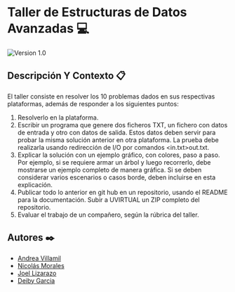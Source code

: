 # Taller de Estructuras de Datos Avanzadas 💻

![Version 1.0](https://img.shields.io/badge/version-1.0.-blue.svg) 

## Descripción Y Contexto 📋

El taller consiste en resolver los 10 problemas dados en sus respectivas plataformas, además de responder a los siguientes puntos:

1. Resolverlo en la plataforma.
2. Escribir un programa que genere dos ficheros TXT, un fichero con datos de entrada y otro con datos de salida. Estos datos deben servir para probar la misma solución anterior en otra plataforma. La prueba debe realizarla usando redirección de I/O por comandos <in.txt>out.txt.
3. Explicar la solución con un ejemplo gráfico, con colores, paso a paso. Por ejemplo, si se requiere armar un árbol y luego recorrerlo, debe mostrarse un ejemplo completo de manera gráfica. Si se deben considerar varios escenarios o casos borde, deben incluirse en esta explicación.
4. Publicar todo lo anterior en git hub en un repositorio, usando el README para la documentación. Subir a UVIRTUAL un ZIP completo del repositorio.
5. Evaluar el trabajo de un compañero, según la rúbrica del taller.

## Autores ✒️

* [Andrea Villamil] 
* [Nicolás Morales]
* [Joel Lizarazo]
* [Deiby Garcia]

[Andrea Villamil]: https://github.com/Andrea-lol
[Nicolás Morales]: https://github.com/NicolasMorales54
[Joel Lizarazo]: https://github.com/Joellizarazo1151874
[Deiby Garcia]: https://github.com/DeibyGarcia
